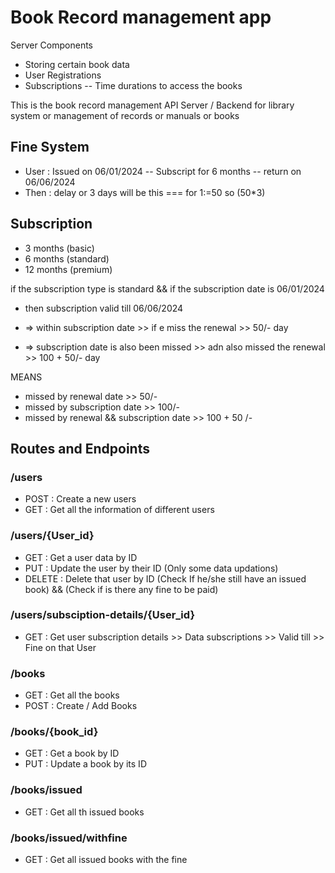 # Book Record management app

Server Components 
- Storing certain book data
- User Registrations
- Subscriptions -- Time durations to access the books

This is the book record management API Server / Backend for library system or management of records or manuals or books

## Fine System
- User : Issued on 06/01/2024 --  Subscript for 6 months -- return on 06/06/2024
- Then : delay or 3 days will be this === for 1:=50 so (50*3)

## Subscription 
- 3 months (basic)
- 6 months (standard)
- 12 months (premium)

if the subscription type is standard && if the subscription date is 06/01/2024
- then subscription valid till 06/06/2024

- => within subscription date >> if e miss the renewal >> 50/- day
- => subscription date is also been missed >> adn also missed the renewal >> 100 + 50/- day

MEANS 
- missed by renewal date >> 50/-
- missed by subscription date >> 100/-
- missed by renewal && subscription date >> 100 + 50 /-




## Routes and Endpoints

### /users
- POST    : Create a new users
- GET     : Get all the information of different users

### /users/{User_id}
- GET     : Get a user data by ID
- PUT     : Update the user by their ID (Only some data updations)
- DELETE  : Delete that user by ID (Check If he/she still have an issued book) && (Check if is there any fine to be paid)

### /users/subsciption-details/{User_id}
- GET     : Get user subscription details
            >> Data subscriptions
            >> Valid till
            >> Fine on that User

### /books 
- GET     : Get all the books 
- POST    : Create / Add Books 

### /books/{book_id}
- GET     : Get a book by ID
- PUT     : Update a book by its ID

### /books/issued
- GET     : Get all th issued books

### /books/issued/withfine
- GET     : Get all issued books with the fine